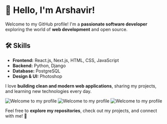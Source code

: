 
# 👋 Hello, I'm Arshavir!

Welcome to my GitHub profile! I'm a **passionate software developer** exploring the world of **web development** and open source.  

## 🛠 Skills
- **Frontend:** React.js, Next.js, HTML, CSS, JavaScript  
- **Backend:** Python, Django  
- **Database:** PostgreSQL  
- **Design & UI:** Photoshop  

I love **building clean and modern web applications**, sharing my projects, and learning new technologies every day.  

![Welcome to my profile](https://user-images.githubusercontent.com/74038190/212257454-16e3712e-945a-4ca2-b238-408ad0bf87e6.gif)
![Welcome to my profile](https://user-images.githubusercontent.com/74038190/212257467-871d32b7-e401-42e8-a166-fcfd7baa4c6b.gif)
![Welcome to my profile](https://user-images.githubusercontent.com/74038190/212257472-08e52665-c503-4bd9-aa20-f5a4dae769b5.gif)

Feel free to **explore my repositories**, check out my projects, and connect with me! 🚀

